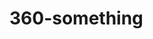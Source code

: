 # 360-something

<script src='//vizor.io/static/scripts/vizor-360-embed.js' data-vizorurl='//vizor.io/embed/teriayki13/people'></script>
